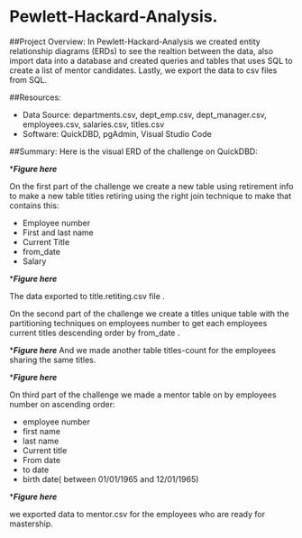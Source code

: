 # Pewlett-Hackard-Analysis.

##Project Overview: 
In Pewlett-Hackard-Analysis we created entity relationship diagrams (ERDs) to see the realtion between the data, also import data into a database and created queries and tables that uses SQL to create a list of mentor candidates. Lastly, we export the data to csv files from SQL.

##Resources:

- Data Source: departments.csv, dept_emp.csv, dept_manager.csv, employees.csv, salaries.csv, titles.csv
- Software: QuickDBD, pgAdmin, Visual Studio Code

##Summary:
Here is the visual ERD of the challenge on QuickDBD:

******Figure here*****

On the first part of the challenge we create a new table using retirement info to make a new table titles retiring using the right join technique to make that contains this:
- Employee number
- First and last name
- Current Title
- from_date
- Salary

******Figure here*****

The data exported to title.retiting.csv file .


On the second part of the challenge we create a titles unique table with the partitioning techniques on employees number to get each employees current titles descending order by from_date .

******Figure here*****
And  we made another table titles-count for the employees sharing the same titles.

******Figure here*****


On third part of the challenge we made a mentor table on by employees number on ascending order:
- employee number
- first name
- last name
- Current title 
- From date
- to date 
- birth date( between 01/01/1965 and 12/01/1965)

******Figure here*****

we exported data to mentor.csv for the employees who are ready for mastership.
